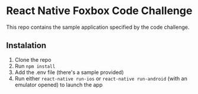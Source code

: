 # React Native Foxbox Code Challenge

This repo contains the sample application specified by the code challenge.

## Instalation

1. Clone the repo
2. Run `npm install`
3. Add the .env file (there's a sample provided)
4. Run either `react-native run-ios` or `react-native run-android` (with an emulator opened) to launch the app